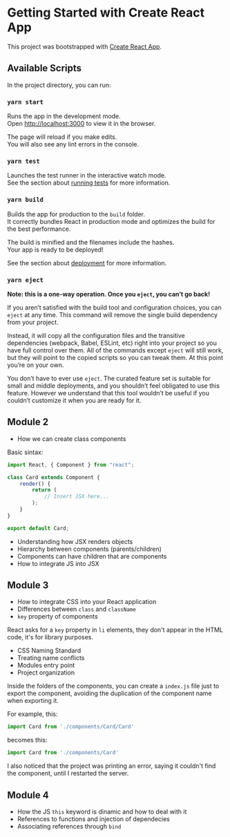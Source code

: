 # Getting Started with Create React App

This project was bootstrapped with [Create React App](https://github.com/facebook/create-react-app).

## Available Scripts

In the project directory, you can run:

### `yarn start`

Runs the app in the development mode.\
Open [http://localhost:3000](http://localhost:3000) to view it in the browser.

The page will reload if you make edits.\
You will also see any lint errors in the console.

### `yarn test`

Launches the test runner in the interactive watch mode.\
See the section about [running tests](https://facebook.github.io/create-react-app/docs/running-tests) for more information.

### `yarn build`

Builds the app for production to the `build` folder.\
It correctly bundles React in production mode and optimizes the build for the best performance.

The build is minified and the filenames include the hashes.\
Your app is ready to be deployed!

See the section about [deployment](https://facebook.github.io/create-react-app/docs/deployment) for more information.

### `yarn eject`

**Note: this is a one-way operation. Once you `eject`, you can’t go back!**

If you aren’t satisfied with the build tool and configuration choices, you can `eject` at any time. This command will remove the single build dependency from your project.

Instead, it will copy all the configuration files and the transitive dependencies (webpack, Babel, ESLint, etc) right into your project so you have full control over them. All of the commands except `eject` will still work, but they will point to the copied scripts so you can tweak them. At this point you’re on your own.

You don’t have to ever use `eject`. The curated feature set is suitable for small and middle deployments, and you shouldn’t feel obligated to use this feature. However we understand that this tool wouldn’t be useful if you couldn’t customize it when you are ready for it.

## Module 2

* How we can create class components

Basic sintax:

```js
import React, { Component } from "react";

class Card extends Component {
    render() {
        return (
            // Insert JSX here...
        );
    }
}

export default Card;
```

* Understanding how JSX renders objects
* Hierarchy between components (parents/children)
* Components can have children that are components
* How to integrate JS into JSX

## Module 3

* How to integrate CSS into your React application
* Differences between `class` and `className`
* `key` property of components

React asks for a `key` property in `li` elements, they don't appear in the HTML code, it's for library purposes.

* CSS Naming Standard
* Treating name conflicts
* Modules entry point
* Project organization

Inside the folders of the components, you can create a `index.js` file just to export the component, avoiding the duplication of the component name when exporting it.

For example, this:

```js
import Card from './components/Card/Card'
```

becomes this:

```js
import Card from './components/Card'
```

I also noticed that the project was printing an error, saying it couldn't find the component, until I restarted the server.

## Module 4

* How the JS `this` keyword is dinamic and how to deal with it
* References to functions and injection of dependecies
* Associating references through `bind`
